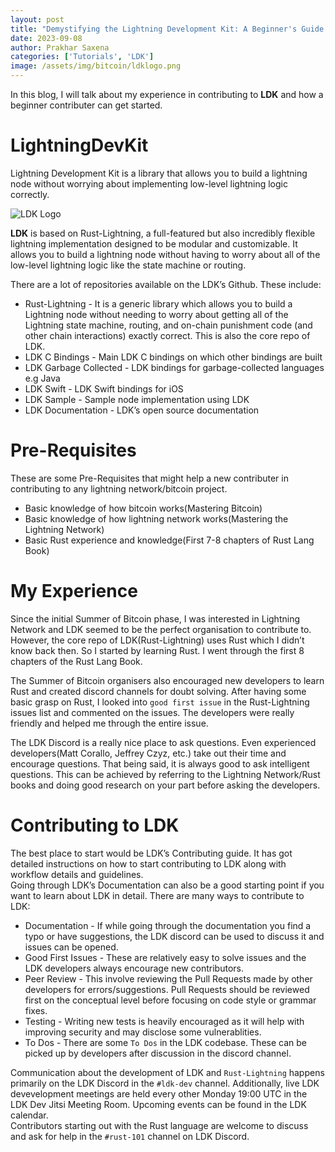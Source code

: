 ```yaml
---
layout: post
title: "Demystifying the Lightning Development Kit: A Beginner's Guide to Contributing"
date: 2023-09-08
author: Prakhar Saxena
categories: ['Tutorials', 'LDK']
image: /assets/img/bitcoin/ldklogo.png
---
```


In this blog, I will talk about my experience in contributing to **LDK** and
how a beginner contributer can get started.

# LightningDevKit

Lightning Development Kit is a library that allows you to build a lightning
node without worrying about implementing low-level lightning logic correctly.  
  

![LDK Logo](/assets/img/bitcoin/ldklogo.png)

  
  
**LDK** is based on Rust-Lightning, a full-featured but also incredibly
flexible lightning implementation designed to be modular and customizable. It
allows you to build a lightning node without having to worry about all of the
low-level lightning logic like the state machine or routing.

There are a lot of repositories available on the LDK’s Github. These include:

  * Rust-Lightning \- It is a generic library which allows you to build a Lightning node without needing to worry about getting all of the Lightning state machine, routing, and on-chain punishment code (and other chain interactions) exactly correct. This is also the core repo of LDK.
  * LDK C Bindings \- Main LDK C bindings on which other bindings are built
  * LDK Garbage Collected \- LDK bindings for garbage-collected languages e.g Java
  * LDK Swift \- LDK Swift bindings for iOS
  * LDK Sample \- Sample node implementation using LDK
  * LDK Documentation \- LDK’s open source documentation   
  

# Pre-Requisites

These are some Pre-Requisites that might help a new contributer in
contributing to any lightning network/bitcoin project.

  * Basic knowledge of how bitcoin works(Mastering Bitcoin)
  * Basic knowledge of how lightning network works(Mastering the Lightning Network)
  * Basic Rust experience and knowledge(First 7-8 chapters of Rust Lang Book)   
  

# My Experience

Since the initial Summer of Bitcoin phase, I was interested in Lightning
Network and LDK seemed to be the perfect organisation to contribute to.
However, the core repo of LDK(Rust-Lightning) uses Rust which I didn’t know
back then. So I started by learning Rust. I went through the first 8 chapters
of the Rust Lang Book.  
  
The Summer of Bitcoin organisers also encouraged new developers to learn Rust
and created discord channels for doubt solving. After having some basic grasp
on Rust, I looked into `good first issue` in the Rust-Lightning issues list
and commented on the issues. The developers were really friendly and helped me
through the entire issue.  
  
The LDK Discord is a really nice place to ask questions. Even experienced
developers(Matt Corallo, Jeffrey Czyz, etc.) take out their time and encourage
questions. That being said, it is always good to ask intelligent questions.
This can be achieved by referring to the Lightning Network/Rust books and
doing good research on your part before asking the developers.  

# Contributing to LDK

The best place to start would be LDK’s Contributing guide. It has got detailed
instructions on how to start contributing to LDK along with workflow details
and guidelines.  
Going through LDK’s Documentation can also be a good starting point if you
want to learn about LDK in detail. There are many ways to contribute to LDK:

  * Documentation - If while going through the documentation you find a typo or have suggestions, the LDK discord can be used to discuss it and issues can be opened.
  * Good First Issues - These are relatively easy to solve issues and the LDK developers always encourage new contributors.
  * Peer Review - This involve reviewing the Pull Requests made by other developers for errors/suggestions. Pull Requests should be reviewed first on the conceptual level before focusing on code style or grammar fixes.
  * Testing - Writing new tests is heavily encouraged as it will help with improving security and may disclose some vulnerablities.
  * To Dos - There are some `To Dos` in the LDK codebase. These can be picked up by developers after discussion in the discord channel.   

Communication about the development of LDK and `Rust-Lightning` happens
primarily on the LDK Discord in the `#ldk-dev` channel. Additionally, live LDK
devevelopment meetings are held every other Monday 19:00 UTC in the LDK Dev
Jitsi Meeting Room. Upcoming events can be found in the LDK calendar.  
Contributors starting out with the Rust language are welcome to discuss and
ask for help in the `#rust-101` channel on LDK Discord.
